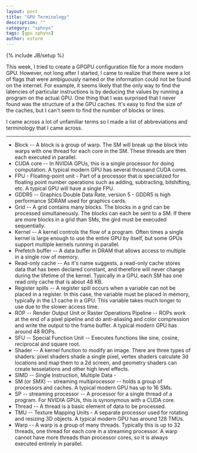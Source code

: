 ```yaml
---
layout: post
title: "GPU Terminology"
description: ""
category: "sphnyx"
tags: [gpu sphynx]
author: estorm
---
```

{% include JB/setup %}

This week, I tried to create a GPGPU configuration file for a more modern GPU. However, not long after I started, I came to realize that there were a lot of flags that were ambiguously named or the information could not be found on the internet. For example, it seems likely that the only way to find the latencies of particular instructions is by deducing the values by running a program on the actual GPU. One thing that I was surprised that I never found was the structure of a the GPU caches. It's easy to find the size of the caches, but I can't seem to find the number of blocks or lines. 

I came across a lot of unfamiliar terms so I made a list of abbreviations and terminology that I came across.

***

 - Block -- A block is a group of warp. The SM will break up the block into warps with one thread for each core in the SM. These threads are then each executed in parallel.  
 - CUDA core -- In NVIDIA GPUs, this is a single processor for doing computation. A typical modern GPU has several thousand CUDA cores.
 - FPU - Floating-point unit - Part of a processor that is specialized for floating point number operations such as adding, subtracting, bitshifting, etc. A typical GPU will have a single FPU. 
 - GDDR5 -- Graphics Double Data Rate, version 5 - GDDR5 is high performance SDRAM used for graphics cards. 
 - Grid -- A grid contains many blocks. The blocks in a grid can be processed simultaneously. The blocks can each be sent to a SM. If there are more blocks in a grid than SMs, the gird must be execuded sequentially. 
 - Kernel -- A kernel controls the flow of a program. Often times a single kernel is large enough to use the entire GPU by itself, but some GPUs support multiple kernels running in parallel.
 - Prefetch buffer -- A data buffer in DRAM that allows access to multiple in a single row of memory. 
 - Read-only cache -- As it's name suggests, a read-only cache stores data that has been declared constant, and therefore will never change during the lifetime of the kernel. Typically in a GPU, each SM has one read only cache that is about 48 KB. 
 - Register spills -- A register spill occurs when a variable can not be placed in a register. In this case, the variable must be placed in memory, typically in the L1 cache in a GPU. This variable takes much longer to use due to the slower access time. 
 - ROP -- Render Output Unit or Raster Operations Pipeline -- ROPs work at the end of a pixel pipeline and do anti-aliasing and color compression and write the output to the frame buffer. A typical modern GPU has around 48 ROPs.
 - SFU -- Special Function Unit -- Executes functions like sine, cosine, reciprocal and square root. 
 - Shader -- A kernel function to modify an image. There are three types of shaders: pixel shaders shade a single pixel, vertex shaders calculate 3d locations and map them to a 2d screen, and geometry shaders can create tesselations and other high level effects. 
 - SIMD -- Single Instruction, Multiple Data - 
 - SM (or SMX) -- streaming multiprocessor -- holds a group of processors and caches. A typical modern GPU has up to 16 SMs.
 - SP -- streaming processor -- A processor for a single thread of a program. For NVIDIA GPUs, this is synonymous with a CUDA core. 
 - Thread -- A thread is a basic element of data to be processed. 
 - TMU -- Texture Mapping Units - A separate processor used for rotating and resizing 3D objects. A typical modern GPU has around 128 TMUs.
 - Warp -- A warp is a group of many threads. Typically this is up to 32 threads, one thread for each core in a streaming processor. A warp cannot have more threads than processor cores, so it is always executed entirely in parallel. 
